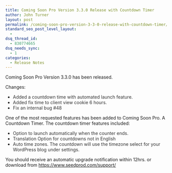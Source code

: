 ```yaml
---
title: Coming Soon Pro Version 3.3.0 Release with Countdown Timer
author: John Turner
layout: post
permalink: /coming-soon-pro-version-3-3-0-release-with-countdown-timer/
standard_seo_post_level_layout:
  - 
dsq_thread_id:
  - 830774665
dsq_needs_sync:
  - 1
categories:
  - Release Notes
---
```

Coming Soon Pro Version 3.3.0 has been released.

Changes:

  * <span style="color: #333333;">Added a countdown time with automated launch feature.</span>
  * <span style="color: #333333;">Added fix time to client view cookie 6 hours.</span>
  * <span style="color: #333333;">Fix an internal bug #48</span>

<div>
  One of the most requested features has been added to Coming Soon Pro. A Countdown Timer. The countdown timer features included:
</div>

<div>
  <ul>
    <li>
      <span style="color: #333333;">Option to launch automatically when the counter ends.</span>
    </li>
    <li>
      <span style="color: #333333;">Translation Option for countdowns not in English</span>
    </li>
    <li>
      <span style="color: #333333;">Auto time zones. The countdown will use the timezone select for your WordPress blog under settings.</span>
    </li>
  </ul>
  
  <div>
    You should receive an automatic upgrade notification within 12hrs. or download from <a href="https://www.seedprod.com/support//" target="_blank">https://www.seedprod.com/support/</a>
  </div>
</div>